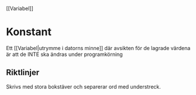 [[Variabel]]
# Konstant
Ett [[Variabel|utrymme i datorns minne]] där avsikten för de lagrade värdena är att de INTE ska ändras under programkörning

## Riktlinjer
Skrivs med stora bokstäver och separerar ord med understreck.